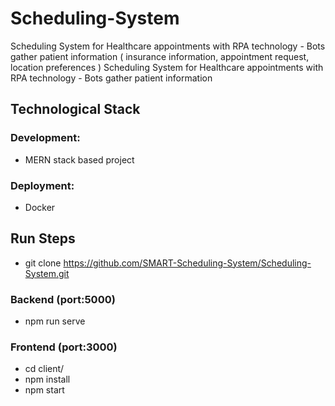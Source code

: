 # Scheduling-System
Scheduling System for Healthcare appointments with RPA technology - Bots gather patient information ( insurance information, appointment request, location preferences )
Scheduling System for Healthcare appointments with RPA technology - Bots gather patient information

## Technological Stack
### Development: 
- MERN stack based project

### Deployment: 
- Docker

## Run Steps
- git clone https://github.com/SMART-Scheduling-System/Scheduling-System.git
### Backend (port:5000)
- npm run serve 

### Frontend (port:3000)
- cd client/
- npm install
- npm start
